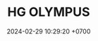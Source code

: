 ---
layout: teamCard
permalink: /team/:title.html
categories: surjohto042024 norteMayo partido1 partido3  partido4 partido5 partido6  partido8 partido9 partido10 partido11 30
maincover: /assets/logos/HGOLYMPUS.png
puntosLJMAYO24: 13
date: 2024-02-29 10:29:20 +0700
title: HG OLYMPUS
tag: johto042024
color: black
puntosLJ202404: 12
grupo: sur
background: '#F16C38'
cover: /assets/backCard.png
team: HG OLYMPUS
ID: HG
pj: 6
p1:  HGO
pp1: S.VANGUARD
p2: SOJ
r2: 1
bg2: bg-info
rr2: 2
pp2: HGO
p3:  HGO
r3: 2
bg3: bg-info
rr3: 1
pp3: HG REGIOS
p4:  HGO
r4: 2
bg4: bg-info
rr4: 1
pp4: ZODIAC
p5:  HGO
r5: 3
rr5: 0
bg5: bg-success
pp5: MBO
p6:  HGO
r6: 1
bg6: bg-warning
rr6: 2
pp6: LASTH BREATH
p8:  HGO
r8: 3
bg8: bg-success
rr8: 0
pp8: NO SMITE
p9:  HGO
pp9: JAS
p10:  HGO
pp10: DFS DMD
p11:  HGO
pp11: T. SATISFACTION
info: 30/05/24
hora: '21:20'
r11: 0
rr11: 0
---